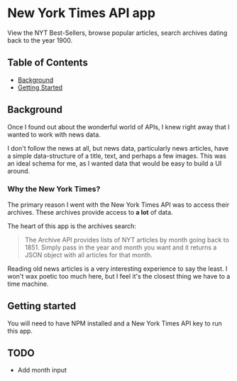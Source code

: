 


# New York Times API app

View the NYT Best-Sellers, browse popular articles, search archives dating back to the year 1900.

## Table of Contents
- [Background](#background)
- [Getting Started](#getStarted)

<a name="background"></a>
## Background
Once I found out about the wonderful world of APIs, I knew right away that I wanted to work with news data.

I don't follow the news at all, but news data, particularly news articles, have a simple data-structure of a title, text, and perhaps a few images. This was an ideal schema for me, as I wanted data that would be easy to build a UI around. 

### Why the New York Times?
The primary reason I went with the New York Times API was to access their archives. These archives provide access to **a lot** of data.


The heart of this app is the archives search:
> The Archive API provides lists of NYT articles by month going back to 1851. Simply pass in the year and month you want and it returns a JSON object with all articles for that month.

Reading old news articles is a very interesting experience to say the least. I won't wax poetic too much here, but I feel it's the closest thing we have to a time machine. 


<a name="getStarted"></a>
## Getting started 
You will need to have NPM installed and a New York Times API key to run this app.




## TODO
- Add month input